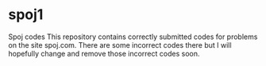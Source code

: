 spoj1
=====

Spoj codes
This repository contains correctly submitted codes for problems on the site spoj.com. 
There are some incorrect codes there but I will hopefully change and remove those incorrect codes soon.
